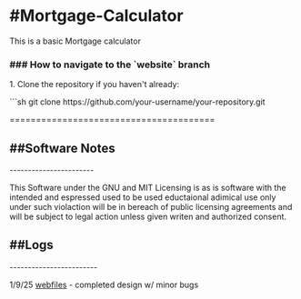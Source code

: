 <h1>#Mortgage-Calculator</h1>
<p>This is a basic Mortgage calculator</p>
<h3>### How to navigate to the `website` branch</h3>

<p>1. Clone the repository if you haven't already:</p>
   ```sh
   git clone https://github.com/your-username/your-repository.git
   
=======================================
<h2>##Software Notes</h2>
-----------------------
<p>This Software under the GNU and MIT Licensing is as is software with the intended and espressed used to be used eductaional adimical use only under such violaction will be in bereach of public licensing agreements and will be subject to legal action unless given writen and authorized consent.</p>
<h2>##Logs</h2>
------------------------
<p>1/9/25 <a href="https://github.com/rhamseyswork/Mortgage-Calculator/tree/webfiles">webfiles</a> - completed design w/ minor bugs</p>
